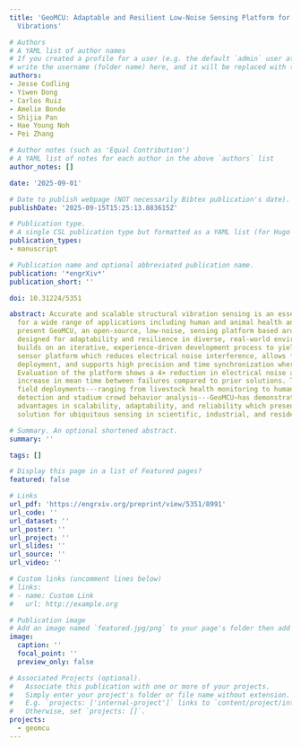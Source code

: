 ```yaml
---
title: 'GeoMCU: Adaptable and Resilient Low-Noise Sensing Platform for Structural
  Vibrations'

# Authors
# A YAML list of author names
# If you created a profile for a user (e.g. the default `admin` user at `content/authors/admin/`), 
# write the username (folder name) here, and it will be replaced with their full name and linked to their profile.
authors:
- Jesse Codling
- Yiwen Dong
- Carlos Ruiz
- Amelie Bonde
- Shijia Pan
- Hae Young Noh
- Pei Zhang

# Author notes (such as 'Equal Contribution')
# A YAML list of notes for each author in the above `authors` list
author_notes: []

date: '2025-09-01'

# Date to publish webpage (NOT necessarily Bibtex publication's date).
publishDate: '2025-09-15T15:25:13.883615Z'

# Publication type.
# A single CSL publication type but formatted as a YAML list (for Hugo requirements).
publication_types:
- manuscript

# Publication name and optional abbreviated publication name.
publication: '*engrXiv*'
publication_short: ''

doi: 10.31224/5351

abstract: Accurate and scalable structural vibration sensing is an essential tool
  for a wide range of applications including human and animal health and safety. We
  present GeoMCU, an open-source, low-noise, sensing platform based around geophones,
  designed for adaptability and resilience in diverse, real-world environments. GeoMCU
  builds on an iterative, experience-driven development process to yield an adaptable
  sensor platform which reduces electrical noise interference, allows flexible sensor
  deployment, and supports high precision and time synchronization where required.
  Evaluation of the platform shows a 4× reduction in electrical noise and over a 10×
  increase in mean time between failures compared to prior solutions. Through multiple
  field deployments---ranging from livestock health monitoring to human heart rate
  detection and stadium crowd behavior analysis---GeoMCU~has demonstrated significant
  advantages in scalability, adaptability, and reliability which present a promising
  solution for ubiquitous sensing in scientific, industrial, and residential environments.

# Summary. An optional shortened abstract.
summary: ''

tags: []

# Display this page in a list of Featured pages?
featured: false

# Links
url_pdf: 'https://engrxiv.org/preprint/view/5351/8991'
url_code: ''
url_dataset: ''
url_poster: ''
url_project: ''
url_slides: ''
url_source: ''
url_video: ''

# Custom links (uncomment lines below)
# links:
# - name: Custom Link
#   url: http://example.org

# Publication image
# Add an image named `featured.jpg/png` to your page's folder then add a caption below.
image:
  caption: ''
  focal_point: ''
  preview_only: false

# Associated Projects (optional).
#   Associate this publication with one or more of your projects.
#   Simply enter your project's folder or file name without extension.
#   E.g. `projects: ['internal-project']` links to `content/project/internal-project/index.md`.
#   Otherwise, set `projects: []`.
projects: 
  - geomcu
---
```


